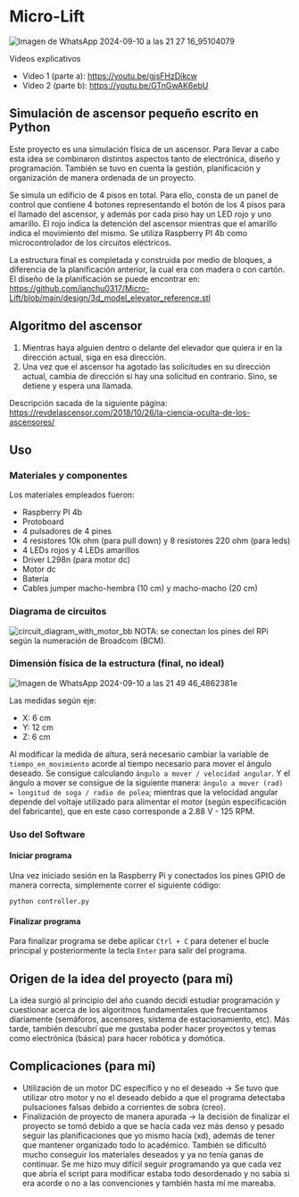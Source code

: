 # Micro-Lift


![Imagen de WhatsApp 2024-09-10 a las 21 27 16_95104079](https://github.com/user-attachments/assets/fccdc1b6-202c-467d-84e9-fa196e0192ba)

Videos explicativos
- Video 1 (parte a): https://youtu.be/gjsFHzDikcw
- Video 2 (parte b): https://youtu.be/GTnGwAK6ebU

## Simulación de ascensor pequeño escrito en Python
Este proyecto es una simulación física de un ascensor. Para llevar a cabo esta idea se combinaron distintos aspectos tanto de electrónica, diseño y programación.
También se tuvo en cuenta la gestión, planificación y organización de manera ordenada de un proyecto. 

Se simula un edificio de 4 pisos en total. Para ello, consta de un panel de control que contiene 4 botones representando el botón de los 4 pisos para el llamado del ascensor, y además por cada piso hay un LED rojo y uno amarillo. El rojo indica la detención del ascensor mientras que el amarillo indica el movimiento del mismo. Se utiliza Raspberry PI 4b como microcontrolador de los circuitos eléctricos. 

La estructura final es completada y construida por medio de bloques, a diferencia de la planificación anterior, la cual era con madera o con cartón. El diseño de la planificación se puede encontrar en: https://github.com/ianchu0317/Micro-Lift/blob/main/design/3d_model_elevator_reference.stl


## Algoritmo del ascensor
1. Mientras haya alguien dentro o delante del elevador que quiera ir en la dirección actual, siga en esa dirección.
2. Una vez que el ascensor ha agotado las solicitudes en su dirección actual, cambia de dirección si hay una solicitud en contrario. Sino, se detiene y espera una llamada.

Descripción sacada de la siguiente página: https://revdelascensor.com/2018/10/26/la-ciencia-oculta-de-los-ascensores/

## Uso
### Materiales y componentes
Los materiales empleados fueron: 
- Raspberry PI 4b
- Protoboard
- 4 pulsadores de 4 pines
- 4 resistores 10k ohm (para pull down) y 8 resistores 220 ohm (para leds)
- 4 LEDs rojos y 4 LEDs amarillos
- Driver L298n (para motor dc)
- Motor dc
- Batería 
- Cables jumper macho-hembra (10 cm) y macho-macho (20 cm)

### Diagrama de circuitos
![circuit_diagram_with_motor_bb](https://github.com/user-attachments/assets/c3751c11-1616-455f-b39b-c16443040974)
NOTA: se conectan los pines del RPi según la numeración de Broadcom (BCM).

### Dimensión física de la estructura (final, no ideal)
![Imagen de WhatsApp 2024-09-10 a las 21 49 46_4862381e](https://github.com/user-attachments/assets/376c6f65-90ea-4c64-b1db-dd05fb5ce044)

Las medidas según eje: 
- X: 6 cm
- Y: 12 cm
- Z: 6 cm

Al modificar la medida de altura, será necesario cambiar la variable de `tiempo_en_movimiento` acorde al tiempo necesario para mover el ángulo deseado. Se consigue calculando `ángulo a mover / velocidad angular`. Y el ángulo a mover se consigue de la siguiente manera: `ángulo a mover (rad) = longitud de soga / radio de polea`; mientras que la velocidad angular depende del voltaje utilizado para alimentar el motor (según especificación del fabricante), que en este caso corresponde a 2.88 V - 125 RPM. 

### Uso del Software
#### Iniciar programa
Una vez iniciado sesión en la Raspberry Pi y conectados los pines GPIO de manera correcta, simplemente correr el siguiente código: 

`python controller.py`
#### Finalizar programa
Para finalizar programa se debe aplicar `Ctrl + C` para detener el bucle principal y posteriormente la tecla `Enter` para salir del programa.

## Origen de la idea del proyecto (para mí)
La idea surgió al principio del año cuando decidí estudiar programación y cuestionar acerca de los algoritmos fundamentales que frecuentamos diariamente (semáforos, ascensores, sistema de estacionamiento, etc). Más tarde, también descubrí que me gustaba poder hacer proyectos y temas como electrónica (básica) para hacer robótica y domótica. 

## Complicaciones (para mí)
- Utilización de un motor DC específico y no el deseado -> Se tuvo que utilizar otro motor y no el deseado debido a que el programa detectaba pulsaciones falsas debido a corrientes de sobra (creo).
- Finalización de proyecto de manera apurada -> la decisión de finalizar el proyecto se tomó debido a que se hacía cada vez más denso y pesado seguir las planificaciones que yo mismo hacía (xd), además de tener que mantener organizado todo lo académico. También se dificultó mucho conseguir los materiales deseados y ya no tenía ganas de continuar. Se me hizo muy difícil seguir programando ya que cada vez que abría el script para modificar estaba todo desordenado y no sabía si era acorde o no a las convenciones y también hasta mí me mareaba.

